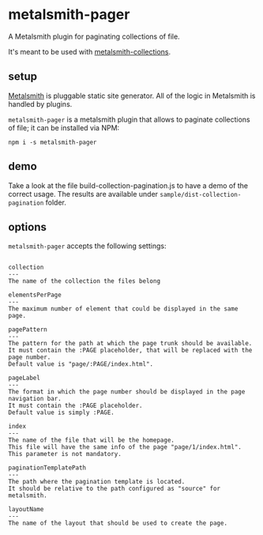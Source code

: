 # metalsmith-pager

A Metalsmith plugin for paginating collections of file.

It's meant to be used with [metalsmith-collections](https://github.com/segmentio/metalsmith-collections).

## setup

[Metalsmith](http://www.metalsmith.io/) is pluggable static site generator. All of the logic in Metalsmith is handled by plugins.

`metalsmith-pager` is a metalsmith plugin that allows to paginate collections of file; it can be installed via NPM:

```
npm i -s metalsmith-pager
```

## demo

Take a look at the file build-collection-pagination.js to have a demo of the correct usage.
The results are available under `sample/dist-collection-pagination` folder.

## options

`metalsmith-pager` accepts the following settings:

```

collection
---
The name of the collection the files belong

elementsPerPage
---
The maximum number of element that could be displayed in the same page.

pagePattern
---
The pattern for the path at which the page trunk should be available.
It must contain the :PAGE placeholder, that will be replaced with the page number.
Default value is "page/:PAGE/index.html".

pageLabel
---
The format in which the page number should be displayed in the page navigation bar.
It must contain the :PAGE placeholder.
Default value is simply :PAGE.

index
---
The name of the file that will be the homepage.
This file will have the same info of the page "page/1/index.html".
This parameter is not mandatory.

paginationTemplatePath
---
The path where the pagination template is located.
It should be relative to the path configured as "source" for metalsmith.

layoutName
---
The name of the layout that should be used to create the page.
```
